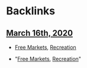 
# Backlinks
## [March 16th, 2020](<March 16th, 2020.md>)
- [Free Markets](<Free Markets.md>), [Recreation](<Recreation.md>)

- "[Free Markets](<Free Markets.md>), [Recreation](<Recreation.md>)"

